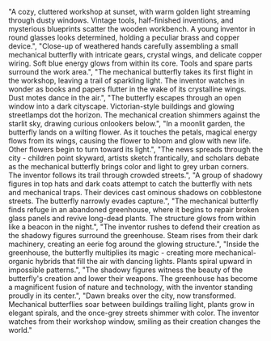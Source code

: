 "A cozy, cluttered workshop at sunset, with warm golden light streaming through dusty windows. Vintage tools, half-finished inventions, and mysterious blueprints scatter the wooden workbench. A young inventor in round glasses looks determined, holding a peculiar brass and copper device.",
"Close-up of weathered hands carefully assembling a small mechanical butterfly with intricate gears, crystal wings, and delicate copper wiring. Soft blue energy glows from within its core. Tools and spare parts surround the work area.",
"The mechanical butterfly takes its first flight in the workshop, leaving a trail of sparkling light. The inventor watches in wonder as books and papers flutter in the wake of its crystalline wings. Dust motes dance in the air.",
"The butterfly escapes through an open window into a dark cityscape. Victorian-style buildings and glowing streetlamps dot the horizon. The mechanical creation shimmers against the starlit sky, drawing curious onlookers below.",
"In a moonlit garden, the butterfly lands on a wilting flower. As it touches the petals, magical energy flows from its wings, causing the flower to bloom and glow with new life. Other flowers begin to turn toward its light.",
"The news spreads through the city - children point skyward, artists sketch frantically, and scholars debate as the mechanical butterfly brings color and light to grey urban corners. The inventor follows its trail through crowded streets.",
"A group of shadowy figures in top hats and dark coats attempt to catch the butterfly with nets and mechanical traps. Their devices cast ominous shadows on cobblestone streets. The butterfly narrowly evades capture.",
"The mechanical butterfly finds refuge in an abandoned greenhouse, where it begins to repair broken glass panels and revive long-dead plants. The structure glows from within like a beacon in the night.",
"The inventor rushes to defend their creation as the shadowy figures surround the greenhouse. Steam rises from their dark machinery, creating an eerie fog around the glowing structure.",
"Inside the greenhouse, the butterfly multiplies its magic - creating more mechanical-organic hybrids that fill the air with dancing lights. Plants spiral upward in impossible patterns.",
"The shadowy figures witness the beauty of the butterfly's creation and lower their weapons. The greenhouse has become a magnificent fusion of nature and technology, with the inventor standing proudly in its center.",
"Dawn breaks over the city, now transformed. Mechanical butterflies soar between buildings trailing light, plants grow in elegant spirals, and the once-grey streets shimmer with color. The inventor watches from their workshop window, smiling as their creation changes the world."